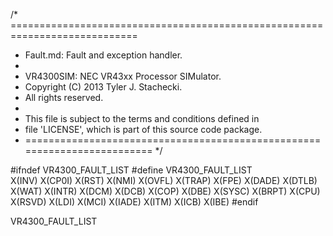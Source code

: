 /* ============================================================================
 *  Fault.md: Fault and exception handler.
 *
 *  VR4300SIM: NEC VR43xx Processor SIMulator.
 *  Copyright (C) 2013 Tyler J. Stachecki.
 *  All rights reserved.
 *
 *  This file is subject to the terms and conditions defined in
 *  file 'LICENSE', which is part of this source code package.
 * ========================================================================= */

#ifndef VR4300_FAULT_LIST
#define VR4300_FAULT_LIST \
  X(INV) X(CP0I) X(RST) X(NMI) X(OVFL) X(TRAP) X(FPE) X(DADE) X(DTLB) \
  X(WAT) X(INTR) X(DCM) X(DCB) X(COP) X(DBE) X(SYSC) X(BRPT) X(CPU) \
  X(RSVD) X(LDI) X(MCI) X(IADE) X(ITM) X(ICB) X(IBE)
#endif

VR4300_FAULT_LIST

